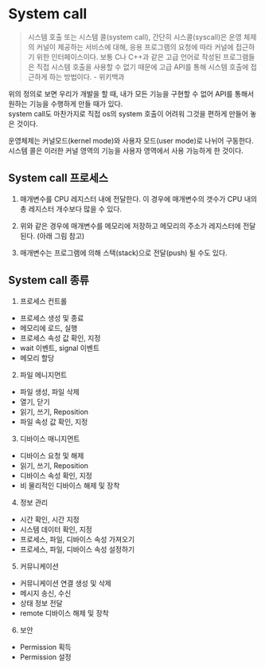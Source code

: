 # System call

> 시스템 호출 또는 시스템 콜(system call), 간단히 시스콜(syscall)은 운영 체제의 커널이 제공하는 서비스에 대해, 응용 프로그램의 요청에 따라 커널에 접근하기 위한 인터페이스이다. 보통 C나 C++과 같은 고급 언어로 작성된 프로그램들은 직접 시스템 호출을 사용할 수 없기 때문에 고급 API를 통해 시스템 호출에 접근하게 하는 방법이다. - 위키백과

위의 정의로 보면 우리가 개발을 할 때, 내가 모든 기능을 구현할 수 없어 API를 통해서 원하는 기능을 수행하게 만들 때가 있다.  
system call도 마찬가지로 직접 os의 system 호출이 어려워 그것을 편하게 만들어 놓은 것이다.

운영체제는 커널모드(kernel mode)와 사용자 모드(user mode)로 나뉘어 구동한다.  
시스템 콜은 이러한 커널 영역의 기능을 사용자 영역에서 사용 가능하게 한 것이다.  

## System call 프로세스

1. 매개변수를 CPU 레지스터 내에 전달한다. 이 경우에 매개변수의 갯수가 CPU 내의 총 레지스터 개수보다 많을 수 있다.

2. 위와 같은 경우에 매개변수를 메모리에 저장하고 메모리의 주소가 레지스터에 전달된다. (아래 그림 참고)

3. 매개변수는 프로그램에 의해 스택(stack)으로 전달(push) 될 수도 있다.

## System call 종류

1. 프로세스 컨트롤
- 프로세스 생성 및 종료
- 메모리에 로드, 실행
- 프로세스 속성 값 확인, 지정
- wait 이벤트, signal 이벤트
- 메모리 할당

2. 파일 메니지먼트
- 파일 생성, 파일 삭제
- 열기, 닫기
- 읽기, 쓰기, Reposition
- 파일 속성 값 확인, 지정

3. 디바이스 매니지먼트
- 디바이스 요청 및 해제
- 읽기, 쓰기, Reposition
- 디바이스 속성 확인, 지정
- 비 물리적인 디바이스 해제 및 장착

4. 정보 관리
- 시간 확인, 시간 지정
- 시스템 데이터 확인, 지정
- 프로세스, 파일, 디바이스 속성 가져오기
- 프로세스, 파일, 디바이스 속성 설정하기

5. 커뮤니케이션
- 커뮤니케이션 연결 생성 및 삭제
- 메시지 송신, 수신
- 상태 정보 전달
- remote 디바이스 해제 및 장착

6. 보안
- Permission 획득
- Permission 설정
